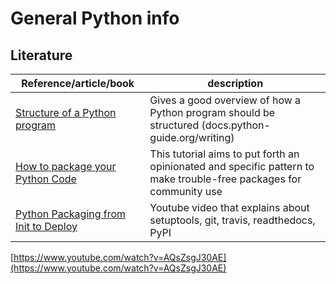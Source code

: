# General Python info

## Literature

| Reference/article/book | description  |
|--|--|
| [Structure of a Python program](https://docs.python-guide.org/writing/structure/) | Gives a good overview of how a Python program should be structured (docs.python-guide.org/writing) |
| [How to package your Python Code](https://python-packaging.readthedocs.io/en/latest/index.html) | This tutorial aims to put forth an opinionated and specific pattern to make trouble-free packages for community use |
| [Python Packaging from Init to Deploy](https://www.youtube.com/watch?v=4fzAMdLKC5k) | Youtube video that explains about setuptools, git, travis, readthedocs, PyPI |


[https://www.youtube.com/watch?v=AQsZsgJ30AE](https://www.youtube.com/watch?v=AQsZsgJ30AE)


<!--stackedit_data:
eyJoaXN0b3J5IjpbLTIwNjc3MjE5ODYsOTcyNTIzNzY3LC0xMT
c3Njk4NzM5LC01NjMxODI0NywxNDg5ODM3NDUyLC02MDE1OTg0
NzEsMTM1OTEyMjgxM119
-->